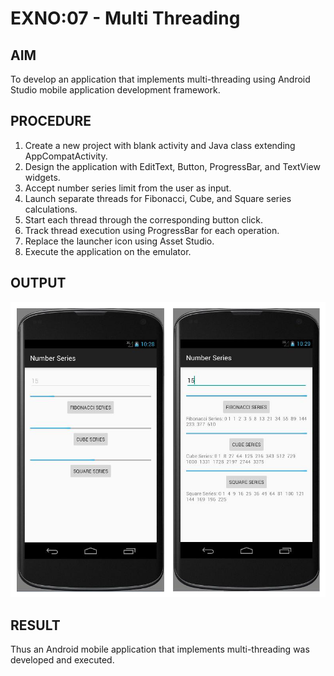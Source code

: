 # EXNO:07 - Multi Threading

## AIM
To develop an application that implements multi-threading using Android Studio mobile application development framework.

## PROCEDURE
1. Create a new project with blank activity and Java class extending AppCompatActivity.
2. Design the application with EditText, Button, ProgressBar, and TextView widgets.
3. Accept number series limit from the user as input.
4. Launch separate threads for Fibonacci, Cube, and Square series calculations.
5. Start each thread through the corresponding button click.
6. Track thread execution using ProgressBar for each operation.
7. Replace the launcher icon using Asset Studio.
8. Execute the application on the emulator.

## OUTPUT
![Output](res/drawable/output.png)

## RESULT
Thus an Android mobile application that implements multi-threading was developed and executed.